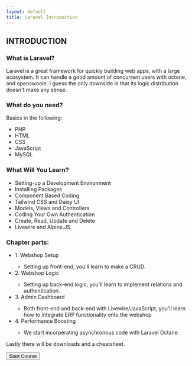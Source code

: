 ```yaml
---
layout: default
title: Laravel Introduction
---
```


<h2>INTRODUCTION</h2>

<h3>What is Laravel?</h3>
<p>Laravel is a great framework for quickly building web apps, with a large ecosystem. It can handle a good amount of concurrent users with octane, and openswoole. I guess the only downside is that its logic distribution doesn't make any sense.</p>

<h3>What do you need?</h3>
<p>Basics in the following:</p>
<ul>
  <li>PHP</li>
  <li>HTML</li>
  <li>CSS</li>
  <li>JavaScript</li>
  <li>MySQL</li>
</ul>

<h3>What Will You Learn?</h3>
<ul>
  <li>Setting-up a Development Environment</li>
  <li>Installing Packages</li>
  <li>Component Based Coding</li>
  <li>Tailwind CSS and Daisy UI</li>
  <li>Models, Views and Controllers</li>
  <li>Coding Your Own Authentication</li>
  <li>Create, Read, Update and Delete</li>
  <li>Livewire and Alpine.JS</li>
</ul>

<h3>Chapter parts:</h3>
<ul>
  <li>1. Webshop Setup</li>
      <ul>
        <li>Setting up front-end, you'll learn to make a CRUD.</li>
      </ul>
  <li>2. Webshop Logic</li>
      <ul>
        <li>Setting up back-end logic, you'll learn to implement relations and authentication.</li>
      </ul>
  <li>3. Admin Dashboard</li>
      <ul>
        <li>Both front-end and back-end with Livewire/JavaScript, you'll learn how to integrate ERP functionality onto the webshop</li>
      </ul>
  <li>4. Performance Boosting</li>
    <ul>
      <li>We start incorperating asynchronous code with Laravel Octane.</li>
    </ul>
</ul>


<p>Lastly there will be downloads and a cheatsheet.</p>

<a href="/views/laravel/setup"><button>Start Course</button></a>
